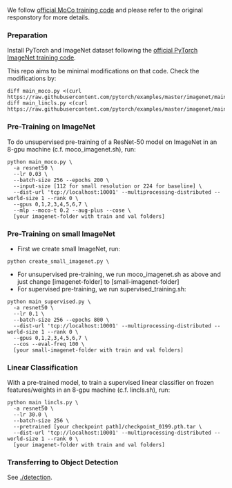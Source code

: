 We follow [official MoCo training code](https://github.com/facebookresearch/moco) and please refer to the original responstory for more details.

### Preparation

Install PyTorch and ImageNet dataset following the [official PyTorch ImageNet training code](https://github.com/pytorch/examples/tree/master/imagenet).

This repo aims to be minimal modifications on that code. Check the modifications by:
```
diff main_moco.py <(curl https://raw.githubusercontent.com/pytorch/examples/master/imagenet/main.py)
diff main_lincls.py <(curl https://raw.githubusercontent.com/pytorch/examples/master/imagenet/main.py)
```


### Pre-Training on ImageNet

To do unsupervised pre-training of a ResNet-50 model on ImageNet in an 8-gpu machine (c.f. moco_imagenet.sh), run:
```
python main_moco.py \
  -a resnet50 \
  --lr 0.03 \
  --batch-size 256 --epochs 200 \
  --input-size [112 for small resolution or 224 for baseline] \
  --dist-url 'tcp://localhost:10001' --multiprocessing-distributed --world-size 1 --rank 0 \
  --gpus 0,1,2,3,4,5,6,7 \
  --mlp --moco-t 0.2 --aug-plus --cose \
  [your imagenet-folder with train and val folders]
```
### Pre-Training on small ImageNet

- First we create small ImageNet, run:

```
python create_small_imagenet.py \
```
- For unsupervised pre-training, we run moco_imagenet.sh as above and just change [imagenet-folder] to [small-imagenet-folder]
- For supervised pre-training, we run supervised_training.sh:
```
python main_supervised.py \
  -a resnet50 \
  --lr 0.1 \
  --batch-size 256 --epochs 800 \
  --dist-url 'tcp://localhost:10001' --multiprocessing-distributed --world-size 1 --rank 0 \
  --gpus 0,1,2,3,4,5,6,7 \
  --cos --eval-freq 100 \
  [your small-imagenet-folder with train and val folders]
```

### Linear Classification

With a pre-trained model, to train a supervised linear classifier on frozen features/weights in an 8-gpu machine (c.f. lincls.sh), run:
```
python main_lincls.py \
  -a resnet50 \
  --lr 30.0 \
  --batch-size 256 \
  --pretrained [your checkpoint path]/checkpoint_0199.pth.tar \
  --dist-url 'tcp://localhost:10001' --multiprocessing-distributed --world-size 1 --rank 0 \
  [your imagenet-folder with train and val folders]
```

### Transferring to Object Detection

See [./detection](detection).
